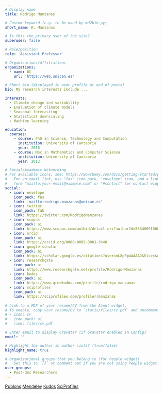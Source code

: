 ```yaml
---
# Display name
title: Rodrigo Manzanas

# Custom keyword (e.g. to be used by md2bib.py)
short_name: R. Manzanas

# Is this the primary user of the site?
superuser: false

# Role/position
role: 'Assistant Professor'

# Organizations/Affiliations
organizations:
  - name: UC
    url: 'https://web.unican.es'

# Short bio (displayed in user profile at end of posts)
bio: My research interests include ...

interests:
  - Climate change and variability
  - Evaluation of climate models
  - Seasonal forecasting
  - Statistical downscaling
  - Machine learning

education:
  courses:
    - course: PhD in Science, Technology and Computation
      institution: University of Cantabria
      year: 2016
    - course: MSc in Mathematics and Computer Science
      institution: University of Cantabria
      year: 2012

# Social/Academic Networking
# For available icons, see: https://wowchemy.com/docs/getting-started/page-builder/#icons
#   For an email link, use "fas" icon pack, "envelope" icon, and a link in the
#   form "mailto:your-email@example.com" or "#contact" for contact widget.
social:
  - icon: envelope
    icon_pack: fas
    link: 'mailto:rodrigo.manzanas@unican.es'
  - icon: twitter
    icon_pack: fab
    link: https://twitter.com/RodrigoManzanas
  - icon: scopus
    icon_pack: ai
    link: https://www.scopus.com/authid/detail.uri?authorId=55340091000
  - icon: orcid
    icon_pack: ai
    link: https://orcid.org/0000-0002-0001-3448
  - icon: google-scholar
    icon_pack: ai
    link: https://scholar.google.es/citations?user=mL8pFp4AAAAJ&hl=es&oi=ao
  - icon: researchgate
    icon_pack: ai
    link: https://www.researchgate.net/profile/Rodrigo-Manzanas
  - icon: kudos
    icon_pack: ai
    link: https://www.growkudos.com/profile/rodrigo_manzanas
  - icon: sciprofiles
    icon_pack: ai
    link: https://sciprofiles.com/profile/rmanzanas
    
# Link to a PDF of your resume/CV from the About widget.
# To enable, copy your resume/CV to `static/files/cv.pdf` and uncomment the lines below.
# - icon: cv
#   icon_pack: ai
#   link: files/cv.pdf

# Enter email to display Gravatar (if Gravatar enabled in Config)
email: ''

# Highlight the author in author lists? (true/false)
highlight_name: true

# Organizational groups that you belong to (for People widget)
#   Set this to `[]` or comment out if you are not using People widget.
user_groups:
  - Post-doc Researchers
---
```


<a href="https://publons.com/researcher/2677226/r-manzanas/">Publons</a>
<a href="https://www.mendeley.com/profiles/rodrigo-manzanas/">Mendeley</a>
<a href="https://www.growkudos.com/profile/rodrigo_manzanas">Kudos</a>
<a href="http://sciprofiles.com/profile/rmanzanas">SciProfiles</a>



